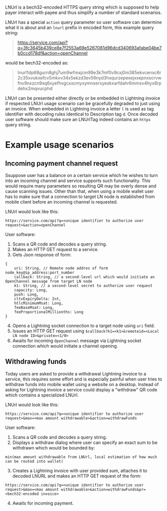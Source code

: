 LNUrl is a bech32-encoded HTTPS query string which is supposed to help payer interact with payee and thus simplify a number of standard scenarios.

LNUrl has a special `action` query parameter so user software can determine what it is about and an `lnurl` prefix in encoded form, this example query string: 
> https://service.com/api?q=3fc3645b439ce8e7f2553a69e5267081d96dcd340693afabe04be7b0ccd178df&action=openChannel 

would be bech32-encoded as:

> lnurl1dp68gurn8ghj7um9wfmxjcm99e3k7mf0v9cxj0m385ekvcenxc6r2c35xvukxefcv5mkvv34x5ekzd3ev56nyd3hxqurzepexejxxepnxscrvwfnv9nxzcn9xq6xyefhvgcxxcmyxymnserxyeskxarfdahr6mmsv4hyx6rpdehx2mqvucphd

LNUrl can be presented either directly or be embedded in Lightning invoice if respected LNUrl usage scenario can be gracefully degraded to just using an invoice. When embedded in Lightning invoice a letter `l` is used as tag identifier with decoding rules identical to Description tag `d`. Once decoded user software should make sure an LNUrlTag indeed contains an `https` query string.


# Example usage scenarios

## Incoming payment channel request  
Ssuppose user has a balance on a certain service which he wishes to turn into an incoming channel and service supports such functionality. This would require many parameters so resulting QR may be overly dense and cause scanning issues. Other than that, when using a mobile wallet user has to make sure that a connection to target LN node is established from mobile client before an incoming channel is requested.

LNUrl would look like this: 
```
https://service.com/api?q=<unique identifier to authorize user request>&action=openChannel
```

User software:
1. Scans a QR code and decodes a query string.
2. Makes an HTTP GET request to a service.
3. Gets Json response of form: 
```
{
	uri: String, // Remote node addres of form node_key@ip_address:port_number
	callback: String, // a second-level url which would initiate an OpenChannel message from target LN node
	k1: String, // a second-level secret to authorize user request 
	capacity: Long,
	push: Long, 
	cltvExpiryDelta: Int, 
	htlcMinimumMsat: Long, 
	feeBaseMsat: Long, 
	feeProportionalMillionths: Long
}
```
4. Opens a Lightning socket connection to a target node using `uri` field.
5. Issues an HTTP GET request using `$callback?k1=<k1>&remoteid=<Local LN node ID>&private=<1/0>`
6. Awaits for incoming `OpenChannel` message via Lightning socket connection which would initiate a channel opening.


## Withdrawing funds
Today users are asked to provide a withdrawal Lightning invoice to a service, this requires some effort and is especially painful when user tries to withdraw funds into mobile wallet using a website on a desktop. Instead of asking for Lightning invoice a service could display a "withdraw" QR code which contains a specialized LNUrl.

LNUrl would look like this: 
```
https://service.com/api?q=<unique identifier to authorize user request>&max=<max amount withdrawable>&action=withdrawFunds
```

User software:
1. Scans a QR code and decodes a query string.
2. Displays a withdraw dialog where user can specify an exact sum to be withdrawn which would be bounded by: 
```
min(max amount withdrawable from LNUrl, local estimation of how much can be routed into wallet)
```
3. Creates a Lightning invoice with user provided sum, attaches it to decoded LNURL and makes an HTTP GET request of the form: 
```
https://service.com/api?q=<unique identifier to authorize user request>&max=<max amount withdrawable>&action=withdrawFunds&pr=<bech32-encoded invoice>
```
4. Awaits for incoming payment.

